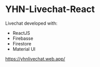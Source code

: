 # YHN-Livechat-React

Livechat developed with:

- ReactJS
- Firebasse
- Firestore
- Material UI


https://yhnlivechat.web.app/
